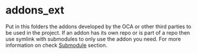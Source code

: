 # addons_ext
Put in this folders the addons developed by the OCA or other third parties to be used in the project. If an addon has its own repo or is part of a repo then use symlink with submodules to only use the addon you need. For more information on check [Submodule](../README.md#submodules) section.

